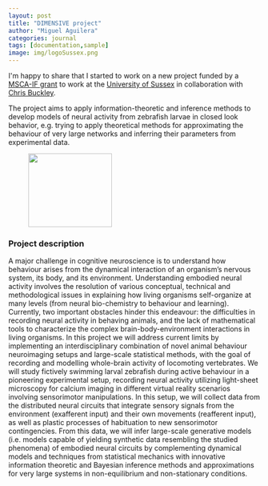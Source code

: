 ```yaml
---
layout: post
title: "DIMENSIVE project"
author: "Miguel Aguilera"
categories: journal
tags: [documentation,sample]
image: img/logoSussex.png
---
```


I'm happy to share that I started to work on a new project funded by a [MSCA-IF grant](https://ec.europa.eu/research/mariecurieactions/actions/individual-fellowships_en) to work at the [University of Sussex](https://www.sussex.ac.uk/) in collaboration with [Chris Buckley](https://christopherlbuckley.com/).

The project aims to apply information-theoretic and inference methods to develop models of neural activity from zebrafish larvae in closed look behavior, e.g. trying to apply theoretical methods for approximating the behaviour of very large networks and inferring their parameters from experimental data.

<!-- wp:image {"align":"center","width":167,"height":147,"sizeSlug":"large","ampLayout":""} -->
<div class="wp-block-image"><figure class="aligncenter size-large is-resized"><img src="http://www.sussex.ac.uk/assets/media/images/site/vacuum/logo.png" alt="" width="167" height="147" /></figure></div>
<!-- /wp:image -->

### Project description

A major challenge in cognitive neuroscience is to understand how behaviour arises from the dynamical interaction of an organism’s nervous system, its body, and its environment. Understanding embodied neural activity involves the resolution of various conceptual, technical and methodological issues in explaining how living organisms self-organize at many levels (from neural bio-chemistry to behaviour and learning). Currently, two important obstacles hinder this endeavour: the difficulties in recording neural activity in behaving animals, and the lack of mathematical tools to characterize the complex brain-body-environment interactions in living organisms. In this project we will address current limits by implementing an interdisciplinary combination of novel animal behaviour neuroimaging setups and large-scale statistical methods, with the goal of recording and modelling whole-brain activity of locomoting vertebrates. We will study fictively swimming larval zebrafish during active behaviour in a pioneering experimental setup, recording neural activity utilizing light-sheet microscopy for calcium imaging in different virtual reality scenarios involving sensorimotor manipulations. In this setup, we will collect data from the distributed neural circuits that integrate sensory signals from the environment (exafferent input) and their own movements (reafferent input), as well as plastic processes of habituation to new sensorimotor contingencies. From this data, we will infer large-scale generative models (i.e. models capable of yielding synthetic data resembling the studied phenomena) of embodied neural circuits by complementing dynamical models and techniques from statistical mechanics with innovative information theoretic and Bayesian inference methods and approximations for very large systems in non-equilibrium and non-stationary conditions.
